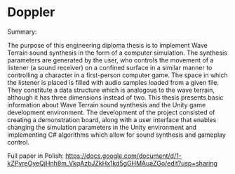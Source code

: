 # Doppler
Summary:

The purpose of this engineering diploma thesis is to implement Wave Terrain sound synthesis in the form of a computer simulation. The synthesis parameters are generated by the user, who controls the movement of a listener (a sound receiver) on a confined surface in a similar manner to controlling a character in a first-person computer game. The space in which the listener is placed is filled with audio samples loaded from a given file. They constitute a data structure which is analogous to the wave terrain, although it has three dimensions instead of two. This thesis presents basic information about Wave Terrain sound synthesis and the Unity game development environment.  The development of the project consisted of creating a demonstration board, along with a user interface that enables changing the simulation parameters in the Unity environment and implementing C# algorithms which allow for sound synthesis and gameplay control.


Full paper in Polish:
https://docs.google.com/document/d/1-kZPvreOyeQjHnh8m_VkqAzbJZkHx1kd5gGHMAuaZGo/edit?usp=sharing

